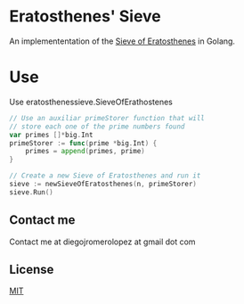 # Eratosthenes' Sieve

An implemententation of the
[Sieve of Eratosthenes](https://en.wikipedia.org/wiki/Sieve_of_Eratosthenes)
in Golang.

# Use

Use eratosthenessieve.SieveOfErathostenes

```go
// Use an auxiliar primeStorer function that will
// store each one of the prime numbers found
var primes []*big.Int
primeStorer := func(prime *big.Int) {
    primes = append(primes, prime)
}

// Create a new Sieve of Eratosthenes and run it
sieve := newSieveOfEratosthenes(n, primeStorer)
sieve.Run()
```

## Contact me

Contact me at diegojromerolopez at gmail dot com

## License

[MIT](LICENSE)
